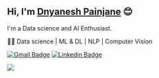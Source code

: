 ## Hi, I'm [Dnyanesh Painjane](https://dnyaneshpainjane.github.io/web/) 😊 
I'm a Data science and AI Enthusiast. 

👨‍💻 Data science | ML & DL | NLP | Computer Vision

[![Gmail Badge](https://img.shields.io/badge/-GMail-c14438?style=flat&logo=Gmail&logoColor=white&link=mailto:dpainjane@gmail.com)](mailto:dpainjane@gmail.com)
[![Linkedin Badge](https://img.shields.io/badge/-dnyaneshpainjane-blue?style=flat&logo=Linkedin&logoColor=white&link=https://www.linkedin.com/in/dnyaneshpainjane/)](https://www.linkedin.com/in/dnyaneshpainjane/)


<img src="https://github-readme-stats.vercel.app/api?username=dnyaneshpainjane&&show_icons=true&count_private=true&theme=white" />

<!-- <img src="https://komarev.com/ghpvc/?username=jatiinyadav&style=flat&label=Profile+Views" alt="jatiinyadav" /> -->

